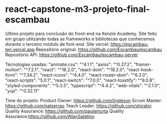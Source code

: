 # react-capstone-m3-projeto-final-escambau
Ultimo projeto para conclusão do front-end na Kenzie Academy. 
Site feito em grupo utilizando todas as frameworks e bibliotecas que conhecemos durante o terceiro módulo de font-end.
Site vercel: https://escambau-ten.vercel.app
Repositório original: https://github.com/Escambau/escambau
Repositório API: https://github.com/Escambau/escambau-server

Técnologias usadas:
"animate.css": "^4.1.1",
"axios": "^0.27.2",
"framer-motion": "^7.2.1",
"react": "^18.2.0",
"react-dom": "^18.2.0",
"react-hook-form": "^7.34.2",
"react-icons": "^4.4.0",
"react-router-dom": "^6.3.0",
"react-scripts": "5.0.1",
"react-switch": "^7.0.0",
"react-toastify": "^9.0.8",
"styled-components": "^5.3.5",
"typescript": "^4.4.2",
"web-vitals": "^2.1.0",
"yup": "^0.32.11"

Time do projeto:
Product Owner: https://github.com/Ingleson
Scrum Master: https://github.com/natserrao
Teach Leader: https://github.com/shirator
Quality Assurance: https://github.com/paulamurta
Quality Assurance:https://github.com/AllanSalatino
